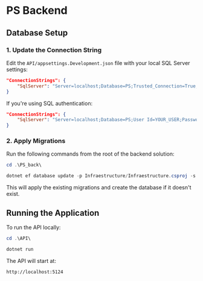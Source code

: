 # PS Backend

## Database Setup

### 1. Update the Connection String

Edit the `API/appsettings.Development.json` file with your local SQL Server settings:

```json
"ConnectionStrings": {
    "SqlServer": "Server=localhost;Database=PS;Trusted_Connection=True;TrustServerCertificate=True"
}
```
If you're using SQL authentication:
```json
"ConnectionStrings": {
    "SqlServer": "Server=localhost;Database=PS;User Id=YOUR_USER;Password=YOUR_PASSWORD;TrustServerCertificate=True"
}
```

### 2. Apply Migrations

Run the following commands from the root of the backend solution:

```powershell
cd .\PS_back\
```
```powershell
dotnet ef database update -p Infraestructure/Infraestructure.csproj -s API/API.csproj
```
This will apply the existing migrations and create the database if it doesn't exist.

## Running the Application

To run the API locally:

```powershell
cd .\API\
```
```powershell
dotnet run
```

The API will start at:
```
http://localhost:5124
```
